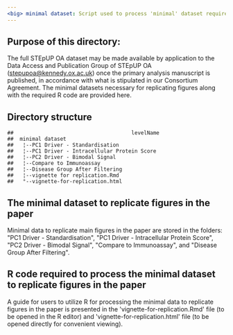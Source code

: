 ```yaml
---
<big> minimal dataset: Script used to process 'minimal' dataset required to generate figures in our Quality-Control (QC) Manuscript </big>
---
```




## Purpose of this directory:

The full STEpUP OA dataset may be made available by application to the Data Access and Publication Group of STEpUP OA (stepupoa@kennedy.ox.ac.uk) once the primary analysis manuscript is published, in accordance with what is stipulated in our Consortium Agreement. The minimal datasets necessary for replicating figures along with the required R code are provided here. 

## Directory structure

```
##                                      levelName
##  minimal dataset                            
##   ¦--PC1 Driver - Standardisation            
##   ¦--PC1 Driver - Intracellular Protein Score
##   ¦--PC2 Driver - Bimodal Signal             
##   ¦--Compare to Immunoassay                  
##   ¦--Disease Group After Filtering           
##   ¦--vignette for replication.Rmd            
##   °--vignette-for-replication.html
```

## The minimal dataset to replicate figures in the paper
Minimal data to replicate main figures in the paper are stored in the folders: "PC1 Driver - Standardisation", "PC1 Driver - Intracellular Protein Score", "PC2 Driver - Bimodal Signal", "Compare to Immunoassay", and "Disease Group After Filtering".

## R code required to process the minimal dataset to replicate figures in the paper
A guide for users to utilize R for processing the minimal data to replicate figures in the paper is presented in the 'vignette-for-replication.Rmd' file (to be opened in the R editor) and 'vignette-for-replication.html' file (to be opened directly for convenient viewing).


